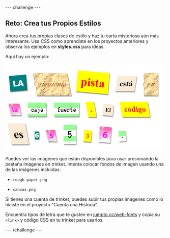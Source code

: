 \--- challenge \---

## Reto: Crea tus Propios Estilos

Ahora crea tus propias clases de estilo y haz tu carta misteriosa aún más interesante. Usa CSS como aprendiste en los proyectos anteriores y observa los ejemplos en **styles.css** para ideas.

Aquí hay un ejemplo:

![captura de pantalla](images/letter-fonts-challenge3.png)

Puedes ver las imágenes que están disponibles para usar presionando la pestaña Imágenes en trinket. Intenta colocar fondos de imagen usando una de las imágenes incluidas:

+ `rough-paper.png`

+ `canvas.png`

Si tienes una cuenta de trinket, puedes subir tus propias imágenes como lo hiciste en el proyecto "Cuenta una Historia".

Encuentra tipos de letra que te gusten en <a href="http://jumpto.cc/web-fonts" target="_blank">jumpto.cc/web-fonts</a> y copia su `<link>` y código CSS en tu trinket para usarlos.

\--- /challenge \---